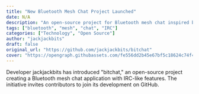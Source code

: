 ```yaml
---
title: "New Bluetooth Mesh Chat Project Launched"
date: N/A
description: "An open-source project for Bluetooth mesh chat inspired by IRC."
tags: ["bluetooth", "mesh", "chat", "IRC"]
categories: ["Technology", "Open Source"]
author: "jackjackbits"
draft: false
original_url: "https://github.com/jackjackbits/bitchat"
cover: "https://opengraph.githubassets.com/fe556dd2b45e67bf5c18624c74f414ac218f400f2b39cce5fc1bae61ad5ab802/jackjackbits/bitchat"
---
```

Developer jackjackbits has introduced "bitchat," an open-source project creating a Bluetooth mesh chat application with IRC-like features. The initiative invites contributors to join its development on GitHub.